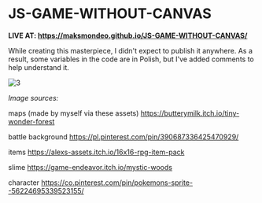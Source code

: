 # JS-GAME-WITHOUT-CANVAS
**LIVE AT: https://maksmondeo.github.io/JS-GAME-WITHOUT-CANVAS/**

While creating this masterpiece, I didn't expect to publish it anywhere. As a result, some variables in the code are in Polish, but I've added comments to help understand it.

![3](https://github.com/maksmondeo/JS-GAME-WITHOUT-CANVAS/assets/94876114/97f9673f-95b3-485c-8f9c-de4e9d513a18)




_Image sources:_

maps (made by myself via these assets)
https://butterymilk.itch.io/tiny-wonder-forest

battle background
https://pl.pinterest.com/pin/390687336425470929/

items 
https://alexs-assets.itch.io/16x16-rpg-item-pack

slime
https://game-endeavor.itch.io/mystic-woods

character
https://co.pinterest.com/pin/pokemons-sprite--56224695339523155/
